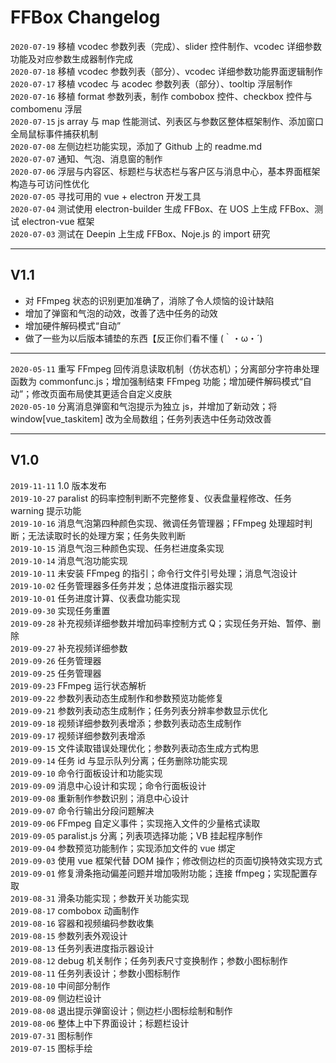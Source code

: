 # FFBox Changelog

`2020-07-19` 移植 vcodec 参数列表（完成）、slider 控件制作、vcodec 详细参数功能及对应参数生成器制作完成  
`2020-07-18` 移植 vcodec 参数列表（部分）、vcodec 详细参数功能界面逻辑制作  
`2020-07-17` 移植 vcodec 与 acodec 参数列表（部分）、tooltip 浮层制作  
`2020-07-16` 移植 format 参数列表，制作 combobox 控件、checkbox 控件与 combomenu 浮层  
`2020-07-15` js array 与 map 性能测试、列表区与参数区整体框架制作、添加窗口全局鼠标事件捕获机制  
`2020-07-08` 左侧边栏功能实现，添加了 Github 上的 readme.md  
`2020-07-07` 通知、气泡、消息窗的制作  
`2020-07-06` 浮层与内容区、标题栏与状态栏与客户区与消息中心，基本界面框架构造与可访问性优化  
`2020-07-05` 寻找可用的 vue + electron 开发工具  
`2020-07-04` 测试使用 electron-builder 生成 FFBox、在 UOS 上生成 FFBox、测试 electron-vue 框架  
`2020-07-03` 测试在 Deepin 上生成 FFBox、Noje.js 的 import 研究  

---

## V1.1  

- 对 FFmpeg 状态的识别更加准确了，消除了令人烦恼的设计缺陷  
- 增加了弹窗和气泡的动效，改善了选中任务的动效  
- 增加硬件解码模式“自动”
- 做了一些为以后版本铺垫的东西【反正你们看不懂 (｀・ω・´)
---
`2020-05-11` 重写 FFmpeg 回传消息读取机制（仿状态机）；分离部分字符串处理函数为 commonfunc.js；增加强制结束 FFmpeg 功能；增加硬件解码模式“自动”；修改页面布局使其更适合自定义皮肤  
`2020-05-10` 分离消息弹窗和气泡提示为独立 js，并增加了新动效；将 window[vue_taskitem] 改为全局数组；任务列表选中任务动效改善  

---

## V1.0  

`2019-11-11` 1.0 版本发布  
`2019-10-27` paralist 的码率控制判断不完整修复、仪表盘量程修改、任务 warning 提示功能  
`2019-10-16` 消息气泡第四种颜色实现、微调任务管理器；FFmpeg 处理超时判断；无法读取时长的处理方案；任务失败判断  
`2019-10-15` 消息气泡三种颜色实现、任务栏进度条实现  
`2019-10-14` 消息气泡功能实现  
`2019-10-11` 未安装 FFmpeg 的指引；命令行文件引号处理；消息气泡设计  
`2019-10-02` 任务管理器多任务并发；总体进度指示器实现  
`2019-10-01` 任务进度计算、仪表盘功能实现  
`2019-09-30` 实现任务重置  
`2019-09-28` 补充视频详细参数并增加码率控制方式 Q；实现任务开始、暂停、删除  
`2019-09-27` 补充视频详细参数  
`2019-09-26` 任务管理器  
`2019-09-25` 任务管理器  
`2019-09-23` FFmpeg 运行状态解析  
`2019-09-22` 参数列表动态生成制作和参数预览功能修复  
`2019-09-21` 参数列表动态生成制作；任务列表分辨率参数显示优化  
`2019-09-18` 视频详细参数列表增添；参数列表动态生成制作  
`2019-09-17` 视频详细参数列表增添  
`2019-09-15` 文件读取错误处理优化；参数列表动态生成方式构思  
`2019-09-14` 任务 id 与显示队列分离；任务删除功能实现  
`2019-09-10` 命令行面板设计和功能实现  
`2019-09-09` 消息中心设计和实现；命令行面板设计  
`2019-09-08` 重新制作参数识别；消息中心设计  
`2019-09-07` 命令行输出分段问题解决  
`2019-09-06` FFmpeg 自定义事件；实现拖入文件的少量格式读取  
`2019-09-05` paralist.js 分离；列表项选择功能；VB 挂起程序制作  
`2019-09-04` 参数预览功能制作；实现添加文件的 vue 绑定  
`2019-09-03` 使用 vue 框架代替 DOM 操作；修改侧边栏的页面切换特效实现方式  
`2019-09-01` 修复滑条拖动偏差问题并增加吸附功能；连接 ffmpeg；实现配置存取  
`2019-08-31` 滑条功能实现；参数开关功能实现  
`2019-08-17` combobox 动画制作  
`2019-08-16` 容器和视频编码参数收集  
`2019-08-15` 参数列表外观设计  
`2019-08-13` 任务列表进度指示器设计  
`2019-08-12` debug 机关制作；任务列表尺寸变换制作；参数小图标制作  
`2019-08-11` 任务列表设计；参数小图标制作  
`2019-08-10` 中间部分制作  
`2019-08-09` 侧边栏设计  
`2019-08-08` 退出提示弹窗设计；侧边栏小图标绘制和制作  
`2019-08-06` 整体上中下界面设计；标题栏设计  
`2019-07-31` 图标制作  
`2019-07-15` 图标手绘  
